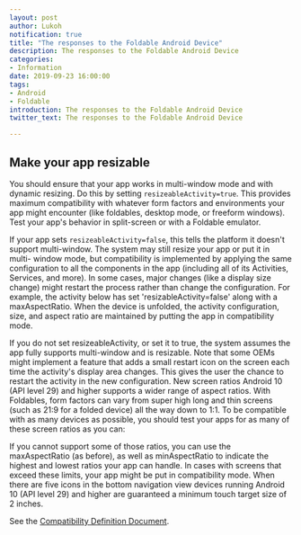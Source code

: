 ```yaml
---
layout: post
author: Lukoh
notification: true
title: "The responses to the Foldable Android Device"
description: The responses to the Foldable Android Device
categories: 
- Information
date: 2019-09-23 16:00:00
tags:
- Android
- Foldable
introduction: The responses to the Foldable Android Device
twitter_text: The responses to the Foldable Android Device

---
```


## Make your app resizable

You should ensure that your app works in multi-window mode and with dynamic resizing. 
Do this by setting `resizeableActivity=true`. This provides maximum compatibility with whatever form factors and 
environments your app might encounter (like foldables, desktop mode, or freeform windows). 
Test your app's behavior in split-screen or with a Foldable emulator.

If your app sets `resizeableActivity=false`, this tells the platform it doesn't support multi-window. 
The system may still resize your app or put it in multi- window mode, but compatibility is implemented by applying the same configuration to all the components in the app (including all of its Activities, Services, and more). 
In some cases, major changes (like a display size change) might restart the process rather than change the configuration.
For example, the activity below has set 'resizableActivity=false' along with a maxAspectRatio. When the device is unfolded, the activity configuration, size, and aspect ratio are maintained by putting the app in compatibility mode.

If you do not set resizeableActivity, or set it to true, the system assumes the app fully supports multi-window and is resizable.
Note that some OEMs might implement a feature that adds a small restart icon on the screen each time the activity's display area changes. 
This gives the user the chance to restart the activity in the new configuration.
New screen ratios Android 10 (API level 29) and higher supports a wider range of aspect ratios. 
With Foldables, form factors can vary from super high long and thin screens (such as 21:9 for a folded device) all the way down to 1:1.
To be compatible with as many devices as possible, you should test your apps for as many of these screen ratios as you can:

If you cannot support some of those ratios, you can use the maxAspectRatio (as before), as well as minAspectRatio to indicate the highest and lowest ratios your app can handle. 
In cases with screens that exceed these limits, your app might be put in compatibility mode.
When there are five icons in the bottom navigation view devices running Android 10 (API level 29) and higher are guaranteed a minimum touch target size of 2 inches. 

See the [Compatibility Definition Document](https://source.android.com/compatibility/cdd).
